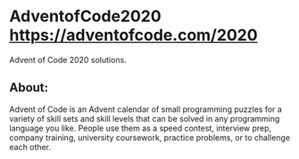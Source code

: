 # AdventofCode2020 https://adventofcode.com/2020
Advent of Code 2020 solutions. 

## About:

Advent of Code is an Advent calendar of small programming puzzles for a variety of skill sets and skill levels that can be solved in any programming language you like. People use them as a speed contest, interview prep, company training, university coursework, practice problems, or to challenge each other.
